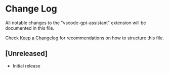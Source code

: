 # Change Log

All notable changes to the "vscode-gpt-assistant" extension will be documented in this file.

Check [Keep a Changelog](http://keepachangelog.com/) for recommendations on how to structure this file.

## [Unreleased]

- Initial release